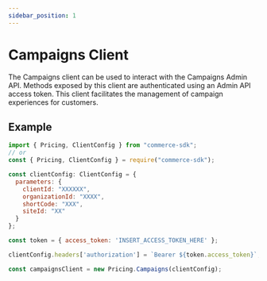 ```yaml
---
sidebar_position: 1
---
```


# Campaigns Client 

The Campaigns client can be used to interact with the Campaigns Admin API. Methods exposed by this client are authenticated using an Admin API access token. This client facilitates the management of campaign experiences for customers.

## Example

```js
import { Pricing, ClientConfig } from "commerce-sdk";
// or
const { Pricing, ClientConfig } = require("commerce-sdk");

const clientConfig: ClientConfig = {
  parameters: {
    clientId: "XXXXXX",
    organizationId: "XXXX",
    shortCode: "XXX",
    siteId: "XX"
  }
};

const token = { access_token: 'INSERT_ACCESS_TOKEN_HERE' };

clientConfig.headers['authorization'] = `Bearer ${token.access_token}`;

const campaignsClient = new Pricing.Campaigns(clientConfig);
